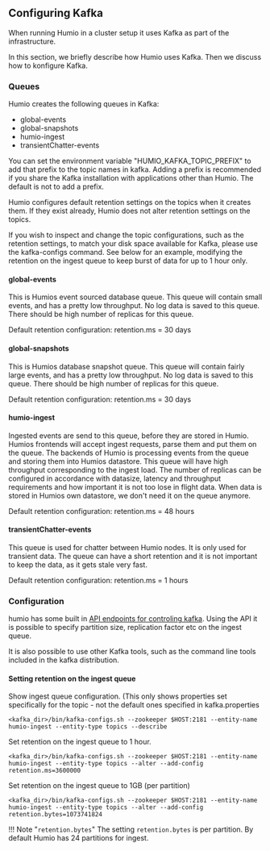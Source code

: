 ## Configuring Kafka

When running Humio in a cluster setup it uses Kafka as part of the infrastructure. 

In this section, we briefly describe how Humio uses Kafka. Then we discuss how to konfigure Kafka.


### Queues
Humio creates the following queues in Kafka:

* global-events
* global-snapshots
* humio-ingest
* transientChatter-events

You can set the environment variable "HUMIO_KAFKA_TOPIC_PREFIX" to add that prefix to the topic names in kafka.
Adding a prefix is recommended if you share the Kafka installation with applications other than Humio.
The default is not to add a prefix.

Humio configures default retention settings on the topics when it creates them.
If they exist already, Humio does not alter retention settings on the topics.

If you wish to inspect and change the topic configurations, such as the retention settings,
to match your disk space available for Kafka, please use the kafka-configs command.
See below for an example, modifying the retention on the ingest queue to keep burst of data for up to 1 hour only.


#### global-events 
This is Humios event sourced database queue. This queue will contain small events, and has a pretty low throughput.
No log data is saved to this queue. There should be high number of replicas for this queue.

Default retention configuration: retention.ms = 30 days

#### global-snapshots
This is Humios database snapshot queue. This queue will contain fairly large events, and has a pretty low throughput.
No log data is saved to this queue. There should be high number of replicas for this queue.

Default retention configuration: retention.ms = 30 days

#### humio-ingest
Ingested events are send to this queue, before they are stored in Humio. Humios frontends will accept ingest requests, parse them and put them on the queue.
The backends of Humio is processing events from the queue and storing them into Humios datastore.
This queue will have high throughput corresponding to the ingest load.
The number of replicas can be configured in accordance with datasize, latency and throughput requirements and how important it is not too lose in flight data.
When data is stored in Humios own datastore, we don't need it on the queue anymore.

Default retention configuration: retention.ms = 48 hours

#### transientChatter-events
This queue is used for chatter between Humio nodes.  It is only used for transient data.
The queue can have a short retention and it is not important to keep the data, as it gets stale very fast.

Default retention configuration: retention.ms = 1 hours

### Configuration

humio has some built in [API endpoints for controling kafka](/http-api-on-premises.md). Using the API it is possible to specify partition size, replication factor etc on the ingest queue.

It is also possible to use other Kafka tools, such as the command line tools included in the kafka distribution.


#### Setting retention on the ingest queue
Show ingest queue configuration. (This only shows properties set specifically for the topic - not the default ones specified in kafka.properties
```
<kafka_dir>/bin/kafka-configs.sh --zookeeper $HOST:2181 --entity-name humio-ingest --entity-type topics --describe 
```

Set retention on the ingest queue to 1 hour.

```
<kafka_dir>/bin/kafka-configs.sh --zookeeper $HOST:2181 --entity-name humio-ingest --entity-type topics --alter --add-config retention.ms=3600000
```

Set retention on the ingest queue to 1GB (per partition)

```
<kafka_dir>/bin/kafka-configs.sh --zookeeper $HOST:2181 --entity-name humio-ingest --entity-type topics --alter --add-config retention.bytes=1073741824
```
!!! Note "`retention.bytes`"
    The setting `retention.bytes` is per partition. By default Humio has 24 partitions for ingest.

